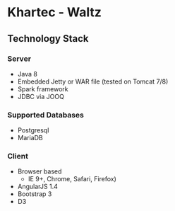 # Khartec - Waltz

## Technology Stack

### Server

- Java 8
- Embedded Jetty or WAR file (tested on Tomcat 7/8)
- Spark framework
- JDBC via JOOQ


### Supported Databases

- Postgresql 
- MariaDB


### Client

- Browser based
    - IE 9+, Chrome, Safari, Firefox)
- AngularJS 1.4
- Bootstrap 3
- D3 

